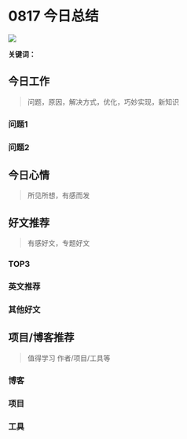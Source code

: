 
# 0817 今日总结


![](undefined)

**关键词：** 


## 今日工作
> 问题，原因，解决方式，优化，巧妙实现，新知识

### 问题1


### 问题2

## 今日心情
> 所见所想，有感而发


## 好文推荐
> 有感好文，专题好文

### TOP3


### 英文推荐

### 其他好文


## 项目/博客推荐
> 值得学习 作者/项目/工具等

### 博客


### 项目


### 工具